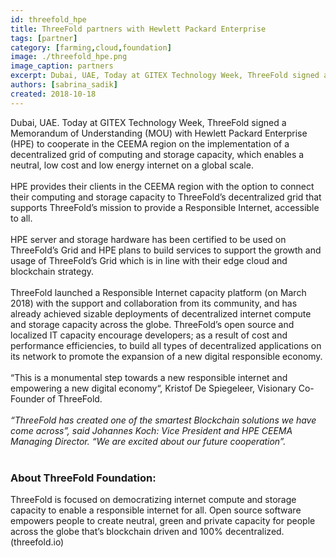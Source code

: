 ```yaml
---
id: threefold_hpe
title: ThreeFold partners with Hewlett Packard Enterprise
tags: [partner]
category: [farming,cloud,foundation]
image: ./threefold_hpe.png
image_caption: partners
excerpt: Dubai, UAE, Today at GITEX Technology Week, ThreeFold signed a Memorandum of Understanding (MOU) with Hewlett Packard Enterprise (HPE)
authors: [sabrina_sadik]
created: 2018-10-18
---
```


Dubai, UAE. Today at GITEX Technology Week, ThreeFold signed a Memorandum of Understanding (MOU) with Hewlett Packard Enterprise (HPE) to cooperate in the CEEMA region on the implementation of a decentralized grid of computing and storage capacity, which enables a neutral, low cost and low energy internet on a global scale.
<br/>
<br/>
HPE provides their clients in the CEEMA region with the option to connect their computing and storage capacity to ThreeFold’s decentralized grid that supports ThreeFold’s mission to provide a Responsible Internet, accessible to all.
<br/>
<br/>
HPE server and storage hardware has been certified to be used on ThreeFold’s Grid and HPE plans to build services to support the growth and usage of ThreeFold’s Grid which is in line with their edge cloud and blockchain strategy.
<br/>
<br/>
ThreeFold launched a Responsible Internet capacity platform (on March 2018) with the support and collaboration from its community, and has already achieved sizable deployments of decentralized internet compute and storage capacity across the globe. ThreeFold’s open source and localized IT capacity encourage developers; as a result of cost and performance efficiencies, to build all types of decentralized applications on its network to promote the expansion of a new digital responsible economy.
<br/>
<br/>
“This is a monumental step towards a new responsible internet and empowering a new digital economy“, Kristof De Spiegeleer, Visionary Co-Founder of ThreeFold.
<br/>
<br/>
_“ThreeFold has created one of the smartest Blockchain solutions we have come across”, said Johannes Koch: Vice President and HPE CEEMA Managing Director. “We are excited about our future cooperation”._
<br/>
<br/>
### About ThreeFold Foundation:
ThreeFold is focused on democratizing internet compute and storage capacity to enable a responsible internet for all. Open source software empowers people to create neutral, green and private capacity for people across the globe that’s blockchain driven and 100% decentralized. (threefold.io)
